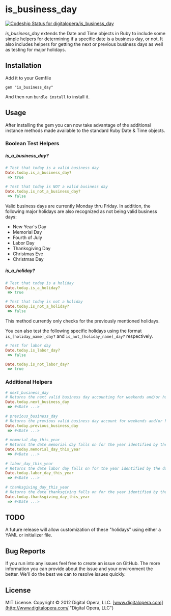 # is_business_day
[ ![Codeship Status for digitalopera/is_business_day](https://www.codeship.io/projects/669283c0-2e49-0131-a1cd-5aae07d9e667/status?branch=master)](https://www.codeship.io/projects/9396)

*is_business_day* extends the Date and Time objects in Ruby to include some simple helpers for determining if a specific date is a business day, or not.  It also includes helpers for getting the next or previous business days as well as testing for major holidays.

## Installation

Add it to your Gemfile

`gem "is_business_day"`

And then run `bundle install` to install it.

## Usage

After installing the gem you can now take advantage of the additional instance methods made available to the standard Ruby Date & Time objects.

### Boolean Test Helpers

##### is_a_business_day?

```rb
# Test that today is a valid business day
Date.today.is_a_business_day? 
 => true

# Test that today is NOT a valid business day
Date.today.is_not_a_business_day?
 => false
```

Valid business days are currently Monday thru Friday.  In addition, the following major holidays are also recognized as not being valid business days:

- New Year's Day
- Memorial Day
- Fourth of July
- Labor Day
- Thanksgiving Day
- Christmas Eve
- Christmas Day

##### is_a_holiday?

```rb
# Test that today is a holiday
Date.today.is_a_holiday?
 => true

# Test that today is not a holiday
Date.today.is_not_a_holiday?
 => false
```

This method currently only checks for the previously mentioned holidays.

You can also test the following specific holidays using the format `is_[holiday_name]_day?` and `is_not_[holiday_name]_day?` respectively.

```rb
# Test for labor day
Date.today.is_labor_day?
 => false

Date.today.is_not_labor_day?
 => true
```

### Additional Helpers

```rb
# next_business_day
# Returns the next valid business day accounting for weekends and/or holidays.
Date.today.next_business_day
 => #<Date ...> 
	
# previous_business_day
# Returns the previous valid business day account for weekends and/or holidays.
Date.today.previous_business_day
 => #<Date ...>
	
# memorial_day_this_year
# Returns the date memorial day falls on for the year identified by the date instance
Date.today.memorial_day_this_year
 => #<Date ...>
	
# labor_day_this_year
# Returns the date labor day falls on for the year identified by the date instance
Date.today.labor_day_this_year
 => #<Date ...>
	
# thanksgiving_day_this_year
# Returns the date thanksgiving falls on for the year identified by the date instance
Date.today.thanksgiving_day_this_year
 => #<Date ...>
```

## TODO

A future release will allow customization of these "holidays" using either a YAML or initializer file.

## Bug Reports

If you run into any issues feel free to create an issue on GitHub.  The more information you can provide about the issue and your environment the better.  We'll do the best we can to resolve issues quickly.

## License

MIT License.  Copyright &copy; 2012 Digital Opera, LLC.  [www.digitalopera.com](http://www.digitalopera.com/ "Digital Opera, LLC")